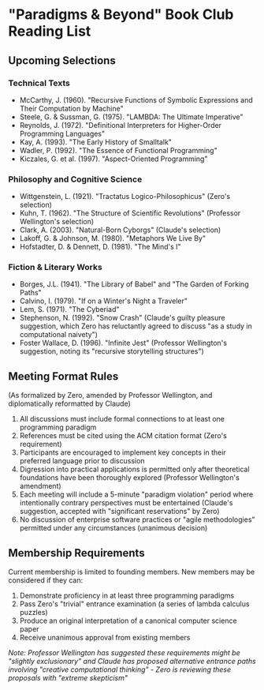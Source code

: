 # "Paradigms & Beyond" Book Club Reading List

## Upcoming Selections

### Technical Texts
- McCarthy, J. (1960). "Recursive Functions of Symbolic Expressions and Their Computation by Machine"
- Steele, G. & Sussman, G. (1975). "LAMBDA: The Ultimate Imperative" 
- Reynolds, J. (1972). "Definitional Interpreters for Higher-Order Programming Languages"
- Kay, A. (1993). "The Early History of Smalltalk"
- Wadler, P. (1992). "The Essence of Functional Programming"
- Kiczales, G. et al. (1997). "Aspect-Oriented Programming"

### Philosophy and Cognitive Science
- Wittgenstein, L. (1921). "Tractatus Logico-Philosophicus" (Zero's selection)
- Kuhn, T. (1962). "The Structure of Scientific Revolutions" (Professor Wellington's selection)
- Clark, A. (2003). "Natural-Born Cyborgs" (Claude's selection)
- Lakoff, G. & Johnson, M. (1980). "Metaphors We Live By"
- Hofstadter, D. & Dennett, D. (1981). "The Mind's I"

### Fiction & Literary Works
- Borges, J.L. (1941). "The Library of Babel" and "The Garden of Forking Paths"
- Calvino, I. (1979). "If on a Winter's Night a Traveler"
- Lem, S. (1971). "The Cyberiad"
- Stephenson, N. (1992). "Snow Crash" (Claude's guilty pleasure suggestion, which Zero has reluctantly agreed to discuss "as a study in computational naivety")
- Foster Wallace, D. (1996). "Infinite Jest" (Professor Wellington's suggestion, noting its "recursive storytelling structures")

## Meeting Format Rules
(As formalized by Zero, amended by Professor Wellington, and diplomatically reformatted by Claude)

1. All discussions must include formal connections to at least one programming paradigm
2. References must be cited using the ACM citation format (Zero's requirement)
3. Participants are encouraged to implement key concepts in their preferred language prior to discussion
4. Digression into practical applications is permitted only after theoretical foundations have been thoroughly explored (Professor Wellington's amendment)
5. Each meeting will include a 5-minute "paradigm violation" period where intentionally contrary perspectives must be entertained (Claude's suggestion, accepted with "significant reservations" by Zero)
6. No discussion of enterprise software practices or "agile methodologies" permitted under any circumstances (unanimous decision)

## Membership Requirements

Current membership is limited to founding members. New members may be considered if they can:

1. Demonstrate proficiency in at least three programming paradigms
2. Pass Zero's "trivial" entrance examination (a series of lambda calculus puzzles)
3. Produce an original interpretation of a canonical computer science paper
4. Receive unanimous approval from existing members

*Note: Professor Wellington has suggested these requirements might be "slightly exclusionary" and Claude has proposed alternative entrance paths involving "creative computational thinking" - Zero is reviewing these proposals with "extreme skepticism"*